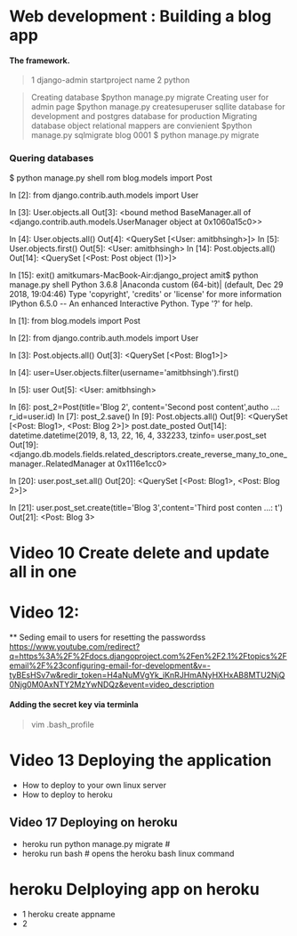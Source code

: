 # Web development : Building a blog app
#### The framework.
> 1 django-admin startproject name
> 2 python

> Creating database  $python manage.py migrate
> Creating user for admin page $python manage.py createsuperuser
> sqllite database for development and postgres database for production
> Migrating database
> object relational mappers are convienient
> $python manage.py sqlmigrate blog 0001
> $ python manage.py migrate
### Quering databases
$ python manage.py shell
rom blog.models import Post

 In [2]: from django.contrib.auth.models import User

In [3]: User.objects.all
Out[3]: <bound method BaseManager.all of <django.contrib.auth.models.UserManager object at 0x1060a15c0>>

In [4]: User.objects.all()
Out[4]: <QuerySet [<User: amitbhsingh>]>
In [5]: User.objects.first()
Out[5]: <User: amitbhsingh>
In [14]: Post.objects.all()
Out[14]: <QuerySet [<Post: Post object (1)>]>

In [15]: exit()
amitkumars-MacBook-Air:django_project amit$ python manage.py shell
Python 3.6.8 |Anaconda custom (64-bit)| (default, Dec 29 2018, 19:04:46)
Type 'copyright', 'credits' or 'license' for more information
IPython 6.5.0 -- An enhanced Interactive Python. Type '?' for help.

In [1]: from blog.models import Post

In [2]: from django.contrib.auth.models import User

In [3]: Post.objects.all()
Out[3]: <QuerySet [<Post: Blog1>]>

In [4]: user=User.objects.filter(username='amitbhsingh').first()

In [5]: user
Out[5]: <User: amitbhsingh>

In [6]: post_2=Post(title='Blog 2', content='Second post content',autho
   ...: r_id=user.id)
In [7]: post_2.save()
In [9]: Post.objects.all()
Out[9]: <QuerySet [<Post: Blog1>, <Post: Blog 2>]>
post.date_posted
Out[14]: datetime.datetime(2019, 8, 13, 22, 16, 4, 332233, tzinfo=<UTC>
  user.post_set
Out[19]: <django.db.models.fields.related_descriptors.create_reverse_many_to_one_manager.<locals>.RelatedManager at 0x1116e1cc0>

In [20]: user.post_set.all()
Out[20]: <QuerySet [<Post: Blog1>, <Post: Blog 2>]>

In [21]: user.post_set.create(title='Blog 3',content='Third post conten
    ...: t')
Out[21]: <Post: Blog 3>


# Video 10 Create delete and update all in one

# Video 12:
** Seding email to users for resetting the passwordss
https://www.youtube.com/redirect?q=https%3A%2F%2Fdocs.djangoproject.com%2Fen%2F2.1%2Ftopics%2Femail%2F%23configuring-email-for-development&v=-tyBEsHSv7w&redir_token=H4aNuMVgYk_iKnRJHmANyHXHxAB8MTU2NjQ0Njg0M0AxNTY2MzYwNDQz&event=video_description


#### Adding the secret key via terminla
> vim .bash_profile

# Video 13 Deploying the application
* How to deploy to your own linux server
* How to deploy to heroku

## Video 17 Deploying on heroku
* heroku run python manage.py migrate #
* heroku run bash # opens the heroku bash linux command
# heroku Delploying app on heroku
* 1 heroku create appname
* 2 

